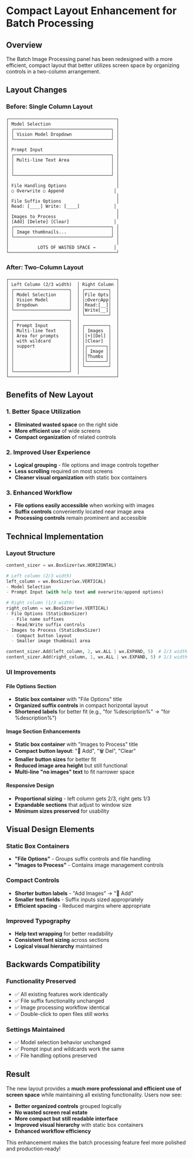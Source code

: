 # Compact Layout Enhancement for Batch Processing

## Overview

The Batch Image Processing panel has been redesigned with a more efficient, compact layout that better utilizes screen space by organizing controls in a two-column arrangement.

## Layout Changes

### Before: Single Column Layout
```
┌─────────────────────────────────────────┐
│ Model Selection                         │
│ ┌─────────────────────────────────────┐ │
│ │ Vision Model Dropdown               │ │
│ └─────────────────────────────────────┘ │
│                                         │
│ Prompt Input                            │
│ ┌─────────────────────────────────────┐ │
│ │ Multi-line Text Area                │ │
│ │                                     │ │
│ │                                     │ │
│ └─────────────────────────────────────┘ │
│                                         │
│ File Handling Options                   │
│ ○ Overwrite ○ Append                   │
│                                         │
│ File Suffix Options                     │
│ Read: [____] Write: [____]             │
│                                         │
│ Images to Process                       │
│ [Add] [Delete] [Clear]                 │
│ ┌─────────────────────────────────────┐ │
│ │ Image thumbnails...                 │ │
│ └─────────────────────────────────────┘ │
│                                         │
│           LOTS OF WASTED SPACE →       │
└─────────────────────────────────────────┘
```

### After: Two-Column Layout
```
┌─────────────────────────────────────────┐
│ Left Column (2/3 width)  │ Right Column │
│ ┌─────────────────────┐  │ ┌─────────┐  │
│ │ Model Selection     │  │ │File Opts│  │
│ │ Vision Model        │  │ │○Over○App│  │
│ │ Dropdown            │  │ │Read:[__]│  │
│ └─────────────────────┘  │ │Write[__]│  │
│                          │ └─────────┘  │
│ ┌─────────────────────┐  │              │
│ │ Prompt Input        │  │ ┌─────────┐  │
│ │ Multi-line Text     │  │ │ Images  │  │
│ │ Area for prompts    │  │ │[+][Del] │  │
│ │ with wildcard       │  │ │[Clear]  │  │
│ │ support             │  │ │┌───────┐│  │
│ │                     │  │ ││ Image ││  │
│ │                     │  │ ││Thumbs ││  │
│ │                     │  │ │└───────┘│  │
│ │                     │  │ └─────────┘  │
│ └─────────────────────┘  │              │
└─────────────────────────────────────────┘
```

## Benefits of New Layout

### 1. **Better Space Utilization**
- **Eliminated wasted space** on the right side
- **More efficient use** of wide screens
- **Compact organization** of related controls

### 2. **Improved User Experience**
- **Logical grouping** - file options and image controls together
- **Less scrolling** required on most screens
- **Cleaner visual organization** with static box containers

### 3. **Enhanced Workflow**
- **File options easily accessible** when working with images
- **Suffix controls** conveniently located near image area
- **Processing controls** remain prominent and accessible

## Technical Implementation

### Layout Structure
```python
content_sizer = wx.BoxSizer(wx.HORIZONTAL)

# Left column (2/3 width)
left_column = wx.BoxSizer(wx.VERTICAL)
- Model Selection
- Prompt Input (with help text and overwrite/append options)

# Right column (1/3 width) 
right_column = wx.BoxSizer(wx.VERTICAL)
- File Options (StaticBoxSizer)
  - File name suffixes
  - Read/Write suffix controls
- Images to Process (StaticBoxSizer)
  - Compact button layout
  - Smaller image thumbnail area

content_sizer.Add(left_column, 2, wx.ALL | wx.EXPAND, 5)  # 2/3 width
content_sizer.Add(right_column, 1, wx.ALL | wx.EXPAND, 5) # 1/3 width
```

### UI Improvements

#### **File Options Section**
- **Static box container** with "File Options" title
- **Organized suffix controls** in compact horizontal layout
- **Shortened labels** for better fit (e.g., "for %description%" → "for %description%")

#### **Image Section Enhancements**
- **Static box container** with "Images to Process" title
- **Compact button layout**: "📎 Add", "🗑️ Del", "Clear"
- **Smaller button sizes** for better fit
- **Reduced image area height** but still functional
- **Multi-line "no images" text** to fit narrower space

#### **Responsive Design**
- **Proportional sizing** - left column gets 2/3, right gets 1/3
- **Expandable sections** that adjust to window size
- **Minimum sizes preserved** for usability

## Visual Design Elements

### **Static Box Containers**
- **"File Options"** - Groups suffix controls and file handling
- **"Images to Process"** - Contains image management controls

### **Compact Controls**
- **Shorter button labels** - "Add Images" → "📎 Add"
- **Smaller text fields** - Suffix inputs sized appropriately
- **Efficient spacing** - Reduced margins where appropriate

### **Improved Typography**
- **Help text wrapping** for better readability
- **Consistent font sizing** across sections
- **Logical visual hierarchy** maintained

## Backwards Compatibility

### **Functionality Preserved**
- ✅ All existing features work identically
- ✅ File suffix functionality unchanged
- ✅ Image processing workflow identical
- ✅ Double-click to open files still works

### **Settings Maintained**
- ✅ Model selection behavior unchanged
- ✅ Prompt input and wildcards work the same
- ✅ File handling options preserved

## Result

The new layout provides a **much more professional and efficient use of screen space** while maintaining all existing functionality. Users now see:

- **Better organized controls** grouped logically
- **No wasted screen real estate**
- **More compact but still readable interface**
- **Improved visual hierarchy** with static box containers
- **Enhanced workflow efficiency**

This enhancement makes the batch processing feature feel more polished and production-ready!
